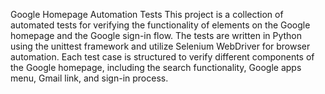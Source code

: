 Google Homepage Automation Tests
This project is a collection of automated tests for verifying the functionality of elements on the Google homepage and the Google sign-in flow. The tests are written in Python using the unittest framework and utilize Selenium WebDriver for browser automation. Each test case is structured to verify different components of the Google homepage, including the search functionality, Google apps menu, Gmail link, and sign-in process.
